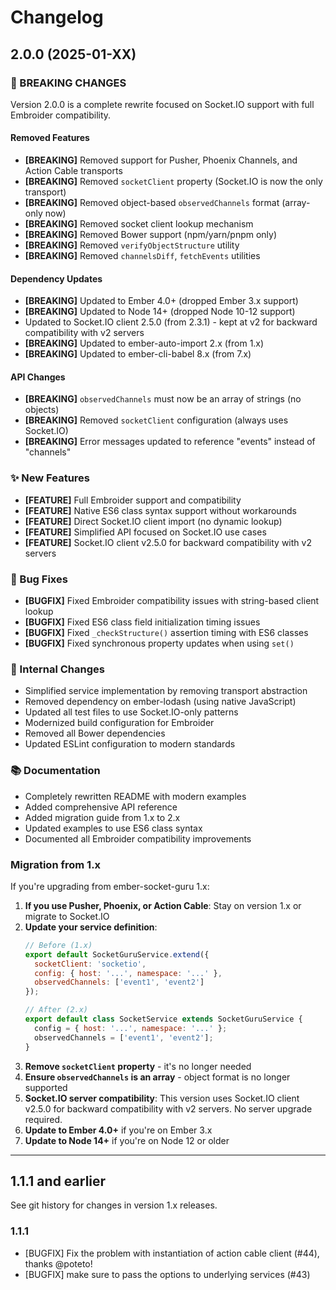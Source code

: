 # Changelog

## 2.0.0 (2025-01-XX)

### 🚨 BREAKING CHANGES

Version 2.0.0 is a complete rewrite focused on Socket.IO support with full Embroider compatibility.

#### Removed Features
- **[BREAKING]** Removed support for Pusher, Phoenix Channels, and Action Cable transports
- **[BREAKING]** Removed `socketClient` property (Socket.IO is now the only transport)
- **[BREAKING]** Removed object-based `observedChannels` format (array-only now)
- **[BREAKING]** Removed socket client lookup mechanism
- **[BREAKING]** Removed Bower support (npm/yarn/pnpm only)
- **[BREAKING]** Removed `verifyObjectStructure` utility
- **[BREAKING]** Removed `channelsDiff`, `fetchEvents` utilities

#### Dependency Updates
- **[BREAKING]** Updated to Ember 4.0+ (dropped Ember 3.x support)
- **[BREAKING]** Updated to Node 14+ (dropped Node 10-12 support)
- Updated to Socket.IO client 2.5.0 (from 2.3.1) - kept at v2 for backward compatibility with v2 servers
- **[BREAKING]** Updated to ember-auto-import 2.x (from 1.x)
- **[BREAKING]** Updated to ember-cli-babel 8.x (from 7.x)

#### API Changes
- **[BREAKING]** `observedChannels` must now be an array of strings (no objects)
- **[BREAKING]** Removed `socketClient` configuration (always uses Socket.IO)
- **[BREAKING]** Error messages updated to reference "events" instead of "channels"

### ✨ New Features

- **[FEATURE]** Full Embroider support and compatibility
- **[FEATURE]** Native ES6 class syntax support without workarounds
- **[FEATURE]** Direct Socket.IO client import (no dynamic lookup)
- **[FEATURE]** Simplified API focused on Socket.IO use cases
- **[FEATURE]** Socket.IO client v2.5.0 for backward compatibility with v2 servers

### 🐛 Bug Fixes

- **[BUGFIX]** Fixed Embroider compatibility issues with string-based client lookup
- **[BUGFIX]** Fixed ES6 class field initialization timing issues
- **[BUGFIX]** Fixed `_checkStructure()` assertion timing with ES6 classes
- **[BUGFIX]** Fixed synchronous property updates when using `set()`

### 🔧 Internal Changes

- Simplified service implementation by removing transport abstraction
- Removed dependency on ember-lodash (using native JavaScript)
- Updated all test files to use Socket.IO-only patterns
- Modernized build configuration for Embroider
- Removed all Bower dependencies
- Updated ESLint configuration to modern standards

### 📚 Documentation

- Completely rewritten README with modern examples
- Added comprehensive API reference
- Added migration guide from 1.x to 2.x
- Updated examples to use ES6 class syntax
- Documented all Embroider compatibility improvements

### Migration from 1.x

If you're upgrading from ember-socket-guru 1.x:

1. **If you use Pusher, Phoenix, or Action Cable**: Stay on version 1.x or migrate to Socket.IO
2. **Update your service definition**:
   ```javascript
   // Before (1.x)
   export default SocketGuruService.extend({
     socketClient: 'socketio',
     config: { host: '...', namespace: '...' },
     observedChannels: ['event1', 'event2']
   });

   // After (2.x)
   export default class SocketService extends SocketGuruService {
     config = { host: '...', namespace: '...' };
     observedChannels = ['event1', 'event2'];
   }
   ```
3. **Remove `socketClient` property** - it's no longer needed
4. **Ensure `observedChannels` is an array** - object format is no longer supported
5. **Socket.IO server compatibility**: This version uses Socket.IO client v2.5.0 for backward compatibility with v2 servers. No server upgrade required.
6. **Update to Ember 4.0+** if you're on Ember 3.x
7. **Update to Node 14+** if you're on Node 12 or older

---

## 1.1.1 and earlier

See git history for changes in version 1.x releases.

### 1.1.1
- [BUGFIX] Fix the problem with instantiation of action cable client (#44), thanks @poteto!
- [BUGFIX] make sure to pass the options to underlying services (#43)
